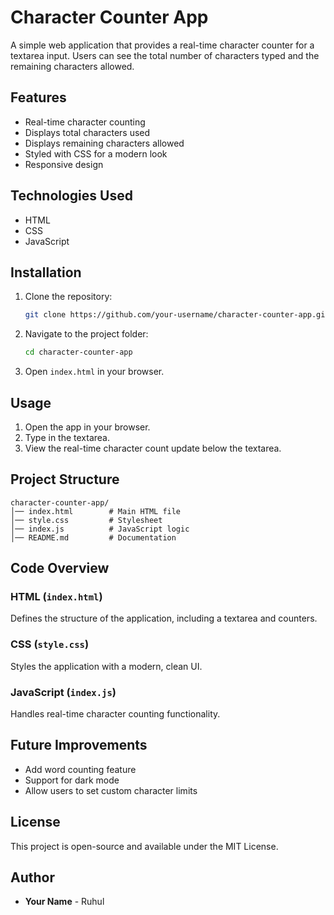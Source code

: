 # Character Counter App

A simple web application that provides a real-time character counter for a textarea input. Users can see the total number of characters typed and the remaining characters allowed.

## Features

- Real-time character counting
- Displays total characters used
- Displays remaining characters allowed
- Styled with CSS for a modern look
- Responsive design

## Technologies Used

- HTML
- CSS
- JavaScript

## Installation

1. Clone the repository:
   ```sh
   git clone https://github.com/your-username/character-counter-app.git
   ```
2. Navigate to the project folder:
   ```sh
   cd character-counter-app
   ```
3. Open `index.html` in your browser.

## Usage

1. Open the app in your browser.
2. Type in the textarea.
3. View the real-time character count update below the textarea.

## Project Structure

```
character-counter-app/
│── index.html        # Main HTML file
│── style.css         # Stylesheet
│── index.js          # JavaScript logic
│── README.md         # Documentation
```

## Code Overview

### HTML (`index.html`)

Defines the structure of the application, including a textarea and counters.

### CSS (`style.css`)

Styles the application with a modern, clean UI.

### JavaScript (`index.js`)

Handles real-time character counting functionality.

## Future Improvements

- Add word counting feature
- Support for dark mode
- Allow users to set custom character limits

## License

This project is open-source and available under the MIT License.

## Author

- **Your Name** - Ruhul

